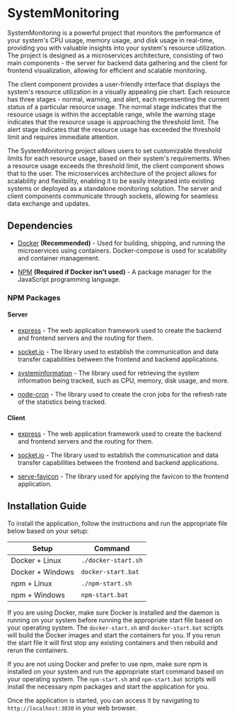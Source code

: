 # SystemMonitoring

SystemMonitoring is a powerful project that monitors the performance of your system's CPU usage, memory usage, and disk usage in real-time, providing you with valuable insights into your system's resource utilization. The project is designed as a microservices architecture, consisting of two main components - the server for backend data gathering and the client for frontend visualization, allowing for efficient and scalable monitoring.

The client component provides a user-friendly interface that displays the system's resource utilization in a visually appealing pie chart. Each resource has three stages - normal, warning, and alert, each representing the current status of a particular resource usage. The normal stage indicates that the resource usage is within the acceptable range, while the warning stage indicates that the resource usage is approaching the threshold limit. The alert stage indicates that the resource usage has exceeded the threshold limit and requires immediate attention.

The SystemMonitoring project allows users to set customizable threshold limits for each resource usage, based on their system's requirements. When a resource usage exceeds the threshold limit, the client component shows that to the user. The microservices architecture of the project allows for scalability and flexibility, enabling it to be easily integrated into existing systems or deployed as a standalone monitoring solution. The server and client components communicate through sockets, allowing for seamless data exchange and updates.

## Dependencies

- [Docker](https://www.docker.com/) **(Recommended)** - Used for building, shipping, and running the microservices using containers. Docker-compose is used for scalability and container management.

- [NPM](https://www.npmjs.com/) **(Required if Docker isn't used)** - A package manager for the JavaScript programming language.

### NPM Packages

#### Server

- [express](https://www.npmjs.com/package/express) - The web application framework used to create the backend and frontend servers and the routing for them.

- [socket.io](https://www.npmjs.com/package/socket.io) - The library used to establish the communication and data transfer capabilities between the frontend and backend applications.

- [systeminformation](https://www.npmjs.com/package/systeminformation) - The library used for retrieving the system information being tracked, such as CPU, memory, disk usage, and more.

- [node-cron](https://www.npmjs.com/package/node-cron) - The library used to create the cron jobs for the refresh rate of the statistics being tracked. 

#### Client

- [express](https://www.npmjs.com/package/express) - The web application framework used to create the backend and frontend servers and the routing for them.

- [socket.io](https://www.npmjs.com/package/socket.io) - The library used to establish the communication and data transfer capabilities between the frontend and backend applications.

- [serve-favicon](https://www.npmjs.com/package/serve-favicon) - The library used for applying the favicon to the frontend application.

## Installation Guide

To install the application, follow the instructions and run the appropriate file below based on your setup:

| Setup       | Command        |
|-------------|----------------|
| Docker + Linux    | `./docker-start.sh` |
| Docker + Windows  | `docker-start.bat` |
| npm + Linux       | `./npm-start.sh`    |
| npm + Windows     | `npm-start.bat`     |

If you are using Docker, make sure Docker is installed and the daemon is running on your system before running the appropriate start file based on your operating system. The `docker-start.sh` and `docker-start.bat` scripts will build the Docker images and start the containers for you. If you rerun the start file it will first stop any existing containers and then rebuild and rerun the containers.

If you are not using Docker and prefer to use npm, make sure npm is installed on your system and run the appropriate start command based on your operating system. The `npm-start.sh` and `npm-start.bat` scripts will install the necessary npm packages and start the application for you.

Once the application is started, you can access it by navigating to `http://localhost:3030` in your web browser.
